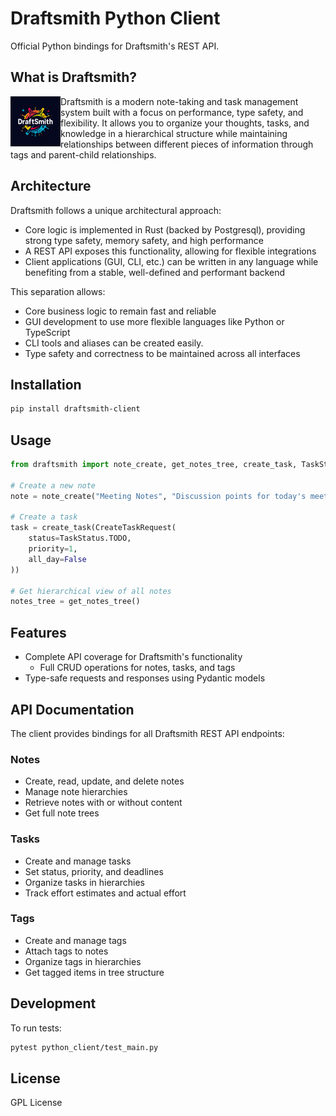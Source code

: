 # Draftsmith Python Client

Official Python bindings for Draftsmith's REST API.

## What is Draftsmith?

<p><img src="./assets/logo.png" style="float: left; width: 80px" /></p>

Draftsmith is a modern note-taking and task management system built with a focus on performance, type safety, and flexibility. It allows you to organize your thoughts, tasks, and knowledge in a hierarchical structure while maintaining relationships between different pieces of information through tags and parent-child relationships.

## Architecture

Draftsmith follows a unique architectural approach:
- Core logic is implemented in Rust (backed by Postgresql), providing strong type safety, memory safety, and high performance
- A REST API exposes this functionality, allowing for flexible integrations
- Client applications (GUI, CLI, etc.) can be written in any language while benefiting from a stable, well-defined and performant backend

This separation allows:
- Core business logic to remain fast and reliable
- GUI development to use more flexible languages like Python or TypeScript
- CLI tools and aliases can be created easily.
- Type safety and correctness to be maintained across all interfaces

## Installation

```bash
pip install draftsmith-client
```

## Usage

```python
from draftsmith import note_create, get_notes_tree, create_task, TaskStatus

# Create a new note
note = note_create("Meeting Notes", "Discussion points for today's meeting")

# Create a task
task = create_task(CreateTaskRequest(
    status=TaskStatus.TODO,
    priority=1,
    all_day=False
))

# Get hierarchical view of all notes
notes_tree = get_notes_tree()
```

## Features

- Complete API coverage for Draftsmith's functionality
    - Full CRUD operations for notes, tasks, and tags
- Type-safe requests and responses using Pydantic models

## API Documentation

The client provides bindings for all Draftsmith REST API endpoints:

### Notes
- Create, read, update, and delete notes
- Manage note hierarchies
- Retrieve notes with or without content
- Get full note trees

### Tasks
- Create and manage tasks
- Set status, priority, and deadlines
- Organize tasks in hierarchies
- Track effort estimates and actual effort

### Tags
- Create and manage tags
- Attach tags to notes
- Organize tags in hierarchies
- Get tagged items in tree structure

## Development

To run tests:

```bash
pytest python_client/test_main.py
```

## License

GPL License
